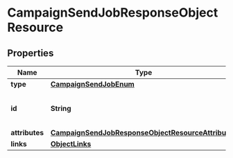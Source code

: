 # CampaignSendJobResponseObjectResource

## Properties
Name | Type | Description | Notes
------------ | ------------- | ------------- | -------------
**type** | [**CampaignSendJobEnum**](CampaignSendJobEnum.md) |  | 
**id** | **String** | The ID of the campaign to send | 
**attributes** | [**CampaignSendJobResponseObjectResourceAttributes**](CampaignSendJobResponseObjectResourceAttributes.md) |  | 
**links** | [**ObjectLinks**](ObjectLinks.md) |  | 
